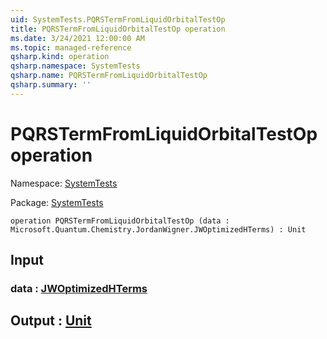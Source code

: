 ```yaml
---
uid: SystemTests.PQRSTermFromLiquidOrbitalTestOp
title: PQRSTermFromLiquidOrbitalTestOp operation
ms.date: 3/24/2021 12:00:00 AM
ms.topic: managed-reference
qsharp.kind: operation
qsharp.namespace: SystemTests
qsharp.name: PQRSTermFromLiquidOrbitalTestOp
qsharp.summary: ''
---
```


# PQRSTermFromLiquidOrbitalTestOp operation

Namespace: [SystemTests](xref:SystemTests)

Package: [SystemTests](https://nuget.org/packages/SystemTests)




```qsharp
operation PQRSTermFromLiquidOrbitalTestOp (data : Microsoft.Quantum.Chemistry.JordanWigner.JWOptimizedHTerms) : Unit
```


## Input

### data : [JWOptimizedHTerms](xref:Microsoft.Quantum.Chemistry.JordanWigner.JWOptimizedHTerms)





## Output : [Unit](xref:microsoft.quantum.lang-ref.unit)

